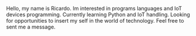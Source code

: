 Hello, my name is Ricardo.
Im interested in programs languages and IoT devices programming.
Currently learning Python and IoT handling.
Looking for opportunities to insert my self in the world of technology.
Feel free to sent me a message.

<!---
RicardoNeuburg/RicardoNeuburg is a ✨ special ✨ repository because its `README.md` (this file) appears on your GitHub profile.
You can click the Preview link to take a look at your changes.
--->
